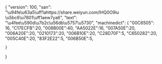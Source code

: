{
    "version": 100,
    "san": "\u94fe\u63a5\uff1ahttps://share.weiyun.com/lHQ0O9iu \u5bc6\u7801\uff1aew7ya6",
    "text": "\u4fee\u590d\u7b2c\u56db\u5757\u5730",
    "machinedict": {
        "00C6505": 16,
        "C17ECFB":20,
        "008B00E":40,
        "AA5022E":16,
        "007A50E":20,
        "006A20E":20,
        "0210173":20,
        "006B10E":20,
        "C28D70F":5,
        "C650282":20,
        "005C40E":20,
        "83F2E22":5,
        "006B50E":5,

    }
}
